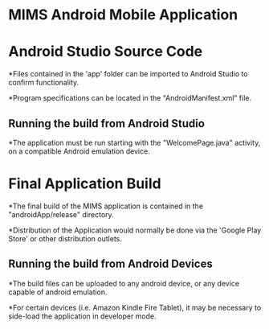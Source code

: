 # MIMS Android Mobile Application #

# Android Studio Source Code #

*Files contained in the 'app' folder can be imported to Android Studio to confirm functionality.

*Program specifications can be located in the "AndroidManifest.xml" file.
  
## Running the build from Android Studio ##
  
*The application must be run starting with the "WelcomePage.java" activity, on a compatible Android emulation device.

# Final Application Build #

*The final build of the MIMS application is contained in the "androidApp/release" directory.

*Distribution of the Application would normally be done via the 'Google Play Store' or other distribution outlets.

## Running the build from Android Devices ##

*The build files can be uploaded to any android device, or any device capable of android emulation.

*For certain devices (i.e. Amazon Kindle Fire Tablet), it may be necessary to side-load the application in developer mode.

